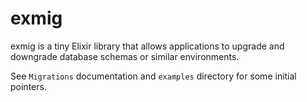 # exmig

exmig is a tiny Elixir library that allows applications to upgrade and downgrade database schemas or similar environments.

See `Migrations` documentation and `examples` directory for some initial
pointers.
